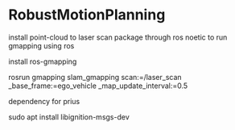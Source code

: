 # RobustMotionPlanning

 install point-cloud to laser scan package through ros noetic
to  run gmapping using ros

install ros-gmapping


rosrun gmapping slam_gmapping scan:=/laser_scan _base_frame:=ego_vehicle _map_update_interval:=0.5




dependency for prius

 sudo apt install libignition-msgs-dev


